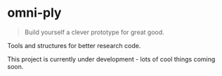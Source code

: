 # omni-ply

> Build yourself a clever prototype for great good.

Tools and structures for better research code.

This project is currently under development - lots of cool things coming soon.
